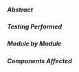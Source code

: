 <!--
Keep pull-request title to 50 characters at most.
Write a good subdoc: https://wiki.autodesk.com/x/faO_Fw
Use JIRA keys, such as ACD-123.
Use column guide and sample 49-character title below.
Copy and paste your new title into the title box above.
1--------10--------20--------30--------40------49
ACD-XXX:-Sample-pull-request-title-with-50-chars.
-->

##### Abstract 

##### Testing Performed 

<!--  Uncomment to include
##### Note to TD (@tdusername) 
-->

##### Module by Module

##### Components Affected  

<!-- Uncomment for needed sections
##### Bugfixes
ACD-1234 - Summary of Jira defect
TFS 1234 - Summary of TFS defect

##### Note to Developers

##### Note to Localization

##### Note to Integration and Build Team

##### Note to User Assistance or API Developer Assistance (@acad-notify-tech-pubs)

##### Note to other product groups (@acad-notify-product-groups)

##### Changes to Installer or registry
-->
